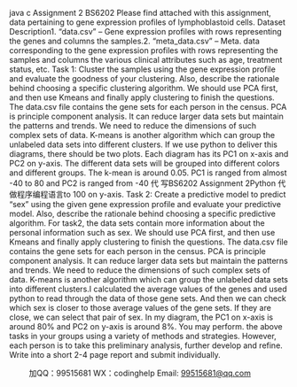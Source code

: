 java c
Assignment 2
BS6202
Please find attached with this assignment, data pertaining to gene expression profiles of lymphoblastoid cells.
Dataset Description1. “data.csv” – Gene expression profiles with rows representing the genes and columns the samples.2. “meta_data.csv” – Meta. data corresponding to the gene expression profiles with rows representing the samples and columns the various clinical attributes such as age, treatment status, etc.
Task 1: Cluster the samples using the gene expression profile and evaluate the goodness of your clustering. Also, describe the rationale behind choosing a specific clustering algorithm.
We should use PCA first, and then use Kmeans and finally apply clustering to finish the questions. The data.csv file contains the gene sets for each person in the census. PCA is principle component analysis. It can reduce larger data sets but maintain the patterns and trends. We need to reduce the dimensions of such complex sets of data. K-means is another algorithm which can group the unlabeled data sets into different clusters. If we use python to deliver this diagrams, there should be two plots. Each diagram has its PC1 on x-axis and PC2 on y-axis. The different data sets will be grouped into different colors and different groups. The k-mean is around 0.05. PC1 is ranged from almost -40 to 80 and PC2 is ranged from -40 代 写BS6202 Assignment 2Python
代做程序编程语言to 100 on y-axis. 
Task 2: Create a predictive model to predict “sex” using the given gene expression profile and evaluate your predictive model. Also, describe the rationale behind choosing a specific predictive algorithm.
For task2, the data sets contain more information about the personal information such as sex. We should use PCA first, and then use Kmeans and finally apply clustering to finish the questions. The data.csv file contains the gene sets for each person in the census. PCA is principle component analysis. It can reduce larger data sets but maintain the patterns and trends. We need to reduce the dimensions of such complex sets of data. K-means is another algorithm which can group the unlabeled data sets into different clusters.I calculated the average values of the genes and used python to read through the data of those gene sets. And then we can check which sex is closer to those average values of the gene sets. If they are close, we can select that pair of sex. In my diagram, the PC1 on x-axis is around 80% and PC2 on y-axis is around 8%.
You may perform. the above tasks in your groups using a variety of methods and strategies. However, each person is to take this preliminary analysis, further develop and refine. Write into a short 2-4 page report and submit individually.





         
加QQ：99515681  WX：codinghelp  Email: 99515681@qq.com
